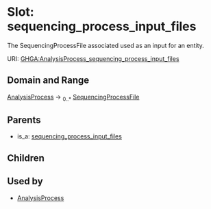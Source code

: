 
# Slot: sequencing_process_input_files


The SequencingProcessFile associated used as an input for an entity.

URI: [GHGA:AnalysisProcess_sequencing_process_input_files](https://w3id.org/GHGA/AnalysisProcess_sequencing_process_input_files)


## Domain and Range

[AnalysisProcess](AnalysisProcess.md) &#8594;  <sub>0..\*</sub> [SequencingProcessFile](SequencingProcessFile.md)

## Parents

 *  is_a: [sequencing_process_input_files](sequencing_process_input_files.md)

## Children


## Used by

 * [AnalysisProcess](AnalysisProcess.md)
